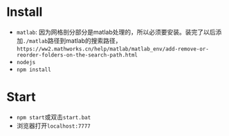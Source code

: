 # Install

- `matlab`: 因为网格剖分部分是matlab处理的，所以必须要安装。装完了以后添加`./matlab`路径到matlab的搜索路径，`https://ww2.mathworks.cn/help/matlab/matlab_env/add-remove-or-reorder-folders-on-the-search-path.html`
- `nodejs`
- `npm install`

# Start

- `npm start`或双击`start.bat`
- 浏览器打开`localhost:7777`